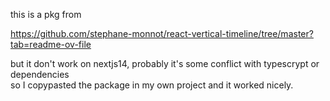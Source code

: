 this is a pkg from

https://github.com/stephane-monnot/react-vertical-timeline/tree/master?tab=readme-ov-file

but it don't work on nextjs14, probably it's some conflict with typescrypt or dependencies  
so I copypasted the package in my own project and it worked nicely.
